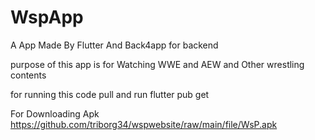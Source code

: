 # WspApp

A App Made By Flutter And Back4app for backend

purpose of this app is for Watching WWE and AEW and Other wrestling contents

for running this code 
pull and run 
flutter pub get


For Downloading Apk https://github.com/triborg34/wspwebsite/raw/main/file/WsP.apk

